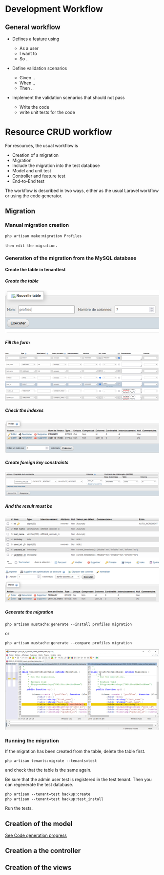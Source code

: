 # Development Workflow


## General workflow

* Defines a feature using
  * As a user
  * I want to 
  * So ..
  
* Define validation scenarios
  * Given ..
  * When ..
  * Then ..
  
* Implement the validation scenarios that should not pass
  * Write the code
  * write unit tests for the code

  
# Resource CRUD workflow

For resources, the usual workflow is

* Creation of a migration
* Migration
* Include the migration into the test database
* Model and unit test
* Controller and feature test
* End-to-End test

The workflow is described in two ways, either as the usual Laravel workflow or using the code generator.

## Migration

### Manual migration creation

    php artisan make:migration Profiles
    
    then edit the migration.

### Generation of the migration from the MySQL database

#### Create the table in tenanttest
   
##### Create the table
   
![New table](images/new_table.PNG?raw=true "How to create a table")
    
##### Fill the form
    
![Table creation form](images/creation_form.PNG?raw=true "Creation form")

##### Check the indexes

![Indexes](images/indexes.PNG?raw=true "Indexes")
 
##### Create foreign key constraints

![Constraints](images/create_constraint.PNG?raw=true "Constraints")

#####  And the result must be

![Alt text](images/phpmyadmin_table_structure.PNG?raw=true "Title")

##### Generate the migration

    php artisan mustache:generate --install profiles migration
    
or

    php artisan mustache:generate --compare profiles migration
    
![WinMerge](images/WinMerge.PNG?raw=true "WinMerge")
    
### Running the migration

If the migration has been created from the table, delete the table first.

    php artisan tenants:migrate --tenants=test
    
and check that the table is the same again.

Be sure that the admin user test is registered in the test tenant. Then you can regenerate
the test database.

    php artisan --tenant=test backup:create
    php artisan --tenant=test backup:test_install

Run the tests.

## Creation of the model

[See Code generation progress](./code_generation_progress.md)

## Creation a the controller

## Creation of the views
